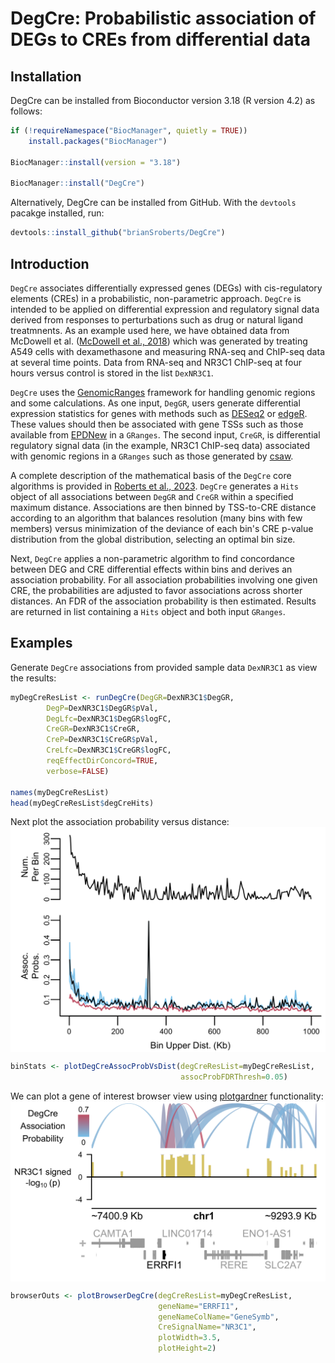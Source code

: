 # DegCre: Probabilistic association of DEGs to CREs from differential data

## Installation

DegCre can be installed from Bioconductor version 3.18 (R version 4.2) as follows:

``` r
if (!requireNamespace("BiocManager", quietly = TRUE))
    install.packages("BiocManager")

BiocManager::install(version = "3.18")

BiocManager::install("DegCre")
```
Alternatively, DegCre can be installed from GitHub.
With the `devtools` pacakge installed, run:

```r
devtools::install_github("brianSroberts/DegCre")
```

## Introduction
`DegCre` associates differentially expressed genes (DEGs) with cis-regulatory elements (CREs) in a probabilistic, non-parametric approach. `DegCre` is intended to be applied on differential expression and regulatory signal data derived from responses to perturbations such as drug or natural ligand treatmnents. As an example used here, we have obtained data from McDowell et al. ([McDowell et al., 2018](https://genome.cshlp.org/content/early/2018/08/10/gr.233346.117)) which was generated by treating A549 cells with dexamethasone and measuring RNA-seq and ChIP-seq data at several time points. Data from RNA-seq and NR3C1 ChIP-seq at four hours versus control is stored in the list `DexNR3C1`.

`DegCre` uses the [GenomicRanges](https://bioconductor.org/packages/release/bioc/html/GenomicRanges.html) framework for handling genomic regions and some calculations. As one input, `DegGR`, users generate differential expression statistics for genes with methods such as [DESeq2](https://bioconductor.org/packages/release/bioc/html/DESeq2.html) or [edgeR](https://bioconductor.org/packages/release/bioc/html/edgeR.html). These
values should then be associated with gene TSSs such as those available from [EPDNew](https://epd.expasy.org/epd/) in a `GRanges`. The second input, `CreGR`, is differential regulatory signal data (in the example, NR3C1 ChIP-seq data) associated with genomic regions in a `GRanges` such as those generated by [csaw](https://bioconductor.org/packages/release/bioc/html/csaw.html). 

A complete description of the mathematical basis of the `DegCre` core algorithms is provided in [Roberts et al., 2023](https://doi.org/10.1101/2023.10.04.560923). `DegCre` generates a `Hits` object of all associations between `DegGR` and `CreGR` within a specified maximum distance.
Associations are then binned by TSS-to-CRE distance according to an algorithm that balances resolution (many bins with few members)
versus minimization of the deviance of each bin's CRE p-value distribution from the global distribution, selecting an optimal bin size.

Next, `DegCre` applies a non-parametric algorithm to find concordance between DEG and CRE differential effects within bins and derives an association probability.
For all association probabilities involving one given CRE, the probabilities are adjusted to favor associations across shorter distances.
An FDR of the association probability is then estimated. Results are returned in list containing a `Hits` object and both input `GRanges`.

## Examples

Generate `DegCre` associations from provided sample data `DexNR3C1` as view the results:
```r
myDegCreResList <- runDegCre(DegGR=DexNR3C1$DegGR,
		DegP=DexNR3C1$DegGR$pVal,
		DegLfc=DexNR3C1$DegGR$logFC,
		CreGR=DexNR3C1$CreGR,
		CreP=DexNR3C1$CreGR$pVal,
		CreLfc=DexNR3C1$CreGR$logFC,
		reqEffectDirConcord=TRUE,
		verbose=FALSE)

names(myDegCreResList)
head(myDegCreResList$degCreHits)
```
Next plot the association probability versus distance:
<img src="man/figures/assocProbVsDist.png" width="672" style="display: block; margin: auto;" />

```r
binStats <- plotDegCreAssocProbVsDist(degCreResList=myDegCreResList,
                                      assocProbFDRThresh=0.05)
```

We can plot a gene of interest browser view using [plotgardner](https://bioconductor.org/packages/release/bioc/html/plotgardener.html) functionality:
<img src="man/figures/browserExample.png" width="672" style="display: block; margin: auto;" />

```r
browserOuts <- plotBrowserDegCre(degCreResList=myDegCreResList,
                                 geneName="ERRFI1",
                                 geneNameColName="GeneSymb",
                                 CreSignalName="NR3C1",
                                 plotWidth=3.5,
                                 plotHeight=2)
```
